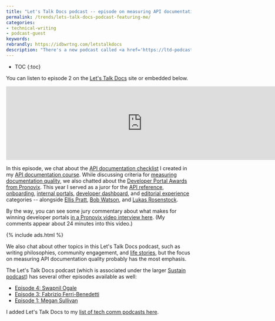 ```yaml
---
title: "Let's Talk Docs podcast -- episode on measuring API documentation quality"
permalink: /trends/lets-talk-docs-podcast-featuring-me/
categories:
- technical-writing
- podcast-guest
keywords:
rebrandly: https://idbwrtng.com/letstalkdocs
description: "There's a new podcast called <a href='https://ltd-podcast.sustainoss.org/'>Let's Talk Docs</a>, hosted by Portia Burton and Eric Holscher (co-founder of Write the Docs). They recently interviewed me for episode 2."
---
```


* TOC
{:toc}

You can listen to episode 2 on the [Let's Talk Docs](https://ltd-podcast.sustainoss.org/2) site or embedded below.

<iframe src="https://player.fireside.fm/v2/qRwsTXeV+-M3Pt_K4?theme=dark" width="740" height="200" frameborder="0" scrolling="no"></iframe>

In this episode, we chat about the [API documentation checklist](/learnapidoc/docapis_quality_checklist.html) I created in my [API documentation course](/learnapidoc/). While discussing criteria for [measuring documentation quality](/learnapidoc/docapis_measuring_impact.html), we also chatted about the [Developer Portal Awards from Pronovix](https://pronovix.com/blog/best-developer-portals-2021). This year I served as a juror for the [API reference](https://pronovix.com/blog/best-developer-portals-2021#apiref), [onboarding](https://pronovix.com/blog/best-developer-portals-2021#onboarding), [internal portals](https://pronovix.com/blog/best-developer-portals-2021#internal), [developer dashboard](https://pronovix.com/blog/best-developer-portals-2021#dashboard), and [editorial experience](https://pronovix.com/blog/best-developer-portals-2021#editorial) categories -- alongside [Ellis Pratt](https://twitter.com/ellispratt), [Bob Watson](https://twitter.com/bobwatsonphd), and [Lukas Rosenstock](https://twitter.com/LukasRosenstock).

By the way, you can see some jury commentary about what makes for winning developer portals [in a Pronovix video interview here](https://pronovix.com/blog/what-goes-award-winning-developer-portal-2021). (My comments appear about 24 minutes into this video.)

{% include ads.html %}

We also chat about other topics in this Let's Talk Docs podcast, such as writing philosophies, community engagement, and [life stories](/blog/life-story-what-shapes-your-lifes-trajectory/), but the focus on measuring API documentation quality probably has the most emphasis.

The Let's Talk Docs podcast (which is associated under the larger [Sustain podcast](https://podcast.sustainoss.org/)) has several other episodes available as well:

* [Episode 4: Swapnil Ogale](https://ltd-podcast.sustainoss.org/4)
* [Episode 3: Fabrizio Ferri-Benedetti](https://ltd-podcast.sustainoss.org/3)
* [Episode 1: Megan Sullivan](https://ltd-podcast.sustainoss.org/1)

I added Let's Talk Docs to my [list of tech comm podcasts here](/podcasts#recommended).
